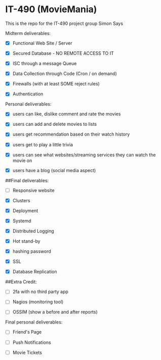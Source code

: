 # IT-490 (MovieMania)
This is the repo for the IT-490 project group Simon Says

Midterm deliverables:

- [x] Functional Web Site / Server

- [x] Secured Database - NO REMOTE ACCESS TO IT

- [x] ISC through a message Queue

- [x] Data Collection through Code (Cron / on demand)

- [x] Firewalls (with at least SOME reject rules)

- [x] Authentication


Personal deliverables:

- [x] users can like, dislike comment and rate the movies
  
- [x] users can add and delete movies to lists
      
- [x] users get recommendation based on their watch history
      
- [x] users get to play a little trivia
      
- [x] users can see what websites/streaming services they can watch the movie on
      
- [x] users have a blog (social media aspect)

##Final deliverables:

- [ ] Responsive website

- [x] Clusters

- [x] Deployment

- [x] Systemd

- [x] Distributed Logging

- [x] Hot stand-by
  
- [x] hashing password
                  
- [x] SSL
            
- [x] Database Replication

##Extra Credit:

      
- [ ] 2fa with no third party app
      
- [ ] Nagios (monitoring tool)
      
- [ ] OSSIM (show a before and after reports)

Final personal deliverables:

- [ ] Friend's Page
- [ ] Push Notifications
- [ ] Movie Tickets


